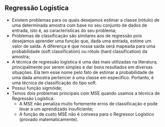 ## Regressão Logística
- Existem problemas para os quais desejamos estimar a classe (rótulo) de uma determinada amostra com base no seu conjunto de dados de entrada, isto é, as características do seu problema;
- Problemas de classificação são similares aos de regressão pois desejamos aprender uma função que, dada uma entrada, estime um valor de saída. A diferença é que nossa saída será mapeada para uma probabilidade (soft classification) ou  rótulo (hard classification) da amostra;
- A técnica de regressão logística é uma das mais utilizadas na literatura, principalmente por serem simples e dar bons resultados em diversas situações. Ela tem esse nome pelo fato de estimar a probabilidade de uma dada amostra pertencer à uma classe em específico. Portanto, é uma técnica de classificação do tipo soft.
- Possui função sigmóide;
- Temos dois problemas principais com MSE quando usamos a técnica de Regressão Logística:
    - A MSE não penaliza muito fortemente erros de classificação e pode levar a um aprendizado insuficiente;
    - A função de custo MSE não é convexa para o Regressor Logístico (provado matematicamente).